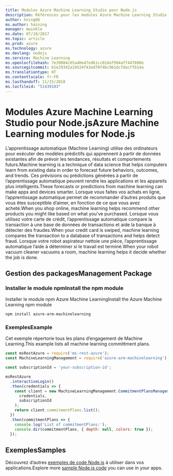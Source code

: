 ```yaml
---
title: Modules Azure Machine Learning Studio pour Node.js
description: Références pour les modules Azure Machine Learning Studio pour Node.js
author: hning86
ms.author: haining
manager: mwinkle
ms.date: 07/18/2017
ms.topic: article
ms.prod: azure
ms.technology: azure
ms.devlang: nodejs
ms.service: Machine Learning
ms.openlocfilehash: 7e39084c65a40e47ed61cc01daf994aff447690e
ms.sourcegitcommit: b1e29342a19524f43ed70f4bc961dcfdacffb14a
ms.translationtype: HT
ms.contentlocale: fr-FR
ms.lasthandoff: 11/15/2018
ms.locfileid: "51439103"
---
```

# <a name="azure-machine-learning-modules-for-nodejs"></a><span data-ttu-id="5775b-103">Modules Azure Machine Learning Studio pour Node.js</span><span class="sxs-lookup"><span data-stu-id="5775b-103">Azure Machine Learning modules for Node.js</span></span>

<span data-ttu-id="5775b-104">L’apprentissage automatique (Machine Learning) utilise des ordinateurs pour exécuter des modèles prédictifs qui apprennent à partir de données existantes afin de prévoir les tendances, résultats et comportements futurs.</span><span class="sxs-lookup"><span data-stu-id="5775b-104">Machine learning is a technique of data science that helps computers learn from existing data in order to forecast future behaviors, outcomes, and trends.</span></span> <span data-ttu-id="5775b-105">Ces prévisions ou prédictions générées à partir de l’apprentissage automatique peuvent rendre les applications et les appareils plus intelligents.</span><span class="sxs-lookup"><span data-stu-id="5775b-105">These forecasts or predictions from machine learning can make apps and devices smarter.</span></span> <span data-ttu-id="5775b-106">Lorsque vous faites vos achats en ligne, l’apprentissage automatique permet de recommander d’autres produits que vous êtes susceptible d’aimer, en fonction de ce que vous avez acheté.</span><span class="sxs-lookup"><span data-stu-id="5775b-106">When you shop online, machine learning helps recommend other products you might like based on what you've purchased.</span></span> <span data-ttu-id="5775b-107">Lorsque vous utilisez votre carte de crédit, l’apprentissage automatique compare la transaction à une base de données de transactions et aide la banque à détecter des fraudes.</span><span class="sxs-lookup"><span data-stu-id="5775b-107">When your credit card is swiped, machine learning compares the transaction to a database of transactions and helps detect fraud.</span></span> <span data-ttu-id="5775b-108">Lorsque votre robot aspirateur nettoie une pièce, l’apprentissage automatique l’aide à déterminer si le travail est terminé.</span><span class="sxs-lookup"><span data-stu-id="5775b-108">When your robot vacuum cleaner vacuums a room, machine learning helps it decide whether the job is done.</span></span>

## <a name="management-package"></a><span data-ttu-id="5775b-109">Gestion des packages</span><span class="sxs-lookup"><span data-stu-id="5775b-109">Management Package</span></span>


### <a name="install-the-npm-module"></a><span data-ttu-id="5775b-110">Installer le module npm</span><span class="sxs-lookup"><span data-stu-id="5775b-110">Install the npm module</span></span>

<span data-ttu-id="5775b-111">Installer le module npm Azure Machine Learning</span><span class="sxs-lookup"><span data-stu-id="5775b-111">Install the Azure Machine Learning npm module</span></span>

```bash
npm install azure-arm-machinelearning
```

### <a name="example"></a><span data-ttu-id="5775b-112">Exemples</span><span class="sxs-lookup"><span data-stu-id="5775b-112">Example</span></span>

<span data-ttu-id="5775b-113">Cet exemple répertorie tous les plans d’engagement de Machine Learning.</span><span class="sxs-lookup"><span data-stu-id="5775b-113">This example lists all machine learning committment plans.</span></span>

```javascript
const msRestAzure = require('ms-rest-azure');
const MachineLearningManagement = require('azure-arm-machinelearning');

const subscriptionId = 'your-subscription-id';

msRestAzure
  .interactiveLogin()
  .then(credentials => {
    const client = new MachineLearningManagement.CommitmentPlansManagementClient(
      credentials,
      subscriptionId
    );
    return client.commitmentPlans.list();
  })
  .then(commitmentPlans => {
    console.log('List of commitmentPlans:');
    console.dir(commitmentPlans, { depth: null, colors: true });
  });
```

## <a name="samples"></a><span data-ttu-id="5775b-114">Exemples</span><span class="sxs-lookup"><span data-stu-id="5775b-114">Samples</span></span>

<span data-ttu-id="5775b-115">Découvrez d’autres [exemples de code Node.js](https://azure.microsoft.com/resources/samples/?platform=nodejs) à utiliser dans vos applications.</span><span class="sxs-lookup"><span data-stu-id="5775b-115">Explore more [sample Node.js code](https://azure.microsoft.com/resources/samples/?platform=nodejs) you can use in your apps.</span></span>
